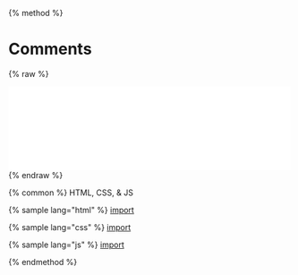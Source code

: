 
{% method %}
# Comments
{% raw %}

<script>
  function resizeIframe(obj) {
    obj.style.height = obj.contentWindow.document.body.scrollHeight + 'px';
  }
</script>

<iframe src="../source/comments.html" frameborder="0" scrolling="no" onload="resizeIframe(this)" width="100%"></iframe>
{% endraw %}

{% common %}
HTML, CSS, & JS

{% sample lang="html" %}
[import](../source/comments.html)


{% sample lang="css" %}
[import](../source/css/comments.css)


{% sample lang="js" %}
[import](../source/js/comments.js)


{% endmethod %}

